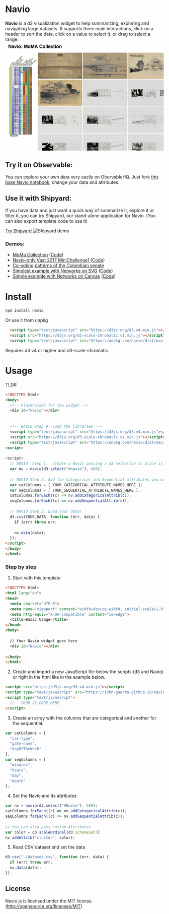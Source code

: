# Navio

**Navio** is a d3 visualization widget to help summarizing, exploring and navigating large datasets. It supports three main interactions, click on a header to sort the data, click on a value to select it, or drag to select a range.
![Navio Demo with the MoMa Collection](imgs/Navio_MomaExplorer.gif)

## Try it on Observable:

You can explore your own data very easily on ObervableHQ. Just fork [this base Navio notebook](https://beta.observablehq.com/@john-guerra/navio), change your data and attributes.

## Use it with Shipyard:

If you have data and just want a quick way of summarize it, explore it or filter it, you can try Shipyard, our stand-alone application for Navio. (You can also export template code to use it)

[Try Shipyard](https://john-guerra.github.io/shipyard/build/index.html)
![Shipyard demo](https://john-guerra.github.io/shipyard/demo.png)

### Demos:

* [MoMa Collection](https://john-guerra.github.io/momaExplorer/) ([Code](https://github.com/john-guerra/momaExplorer))
* [Navio-only Vast 2017 MiniChallenge1 ](http://john-guerra.github.io/navio/example_vastChallenge2017/index.html) ([Code](https://github.com/john-guerra/navio/tree/master/example_vastChallenge2017))
* [Co-voting patterns of the Colombian senate](http://johnguerra.co/viz/senadoColombia)
* [Simplest example with Networks on SVG](https://john-guerra.github.io/navio/example/) ([Code](https://github.com/john-guerra/navio/tree/master/example))
* [Simple example with Networks on Canvas](https://john-guerra.github.io/navio/exampleSenate/) ([Code](https://github.com/john-guerra/navio/tree/master/exampleSenate))

# Install

```js
npm install navio
```

Or use it from unpkg

```html
  <script type="text/javascript" src="https://d3js.org/d3.v4.min.js"></script>
  <script src="https://d3js.org/d3-scale-chromatic.v1.min.js"></script>
  <script type="text/javascript" src="https://unpkg.com/navio/dist/navio.min.js"></script>
```

Requires d3 v4 or higher and d3-scale-chromatic.

# Usage

TLDR
```html
<!DOCTYPE html>
<body>
  <!-- Placeholder for the widget -->
  <div id="navio"></div>


  <!-- NAVIO Step 0: Load the libraries -->
  <script type="text/javascript" src="https://d3js.org/d3.v4.min.js"></script>
  <script src="https://d3js.org/d3-scale-chromatic.v1.min.js"></script>
  <script type="text/javascript" src="https://unpkg.com/navio/dist/navio.min.js"></script>
<script>

<script>
  // NAVIO  Step 1.  Create a Navio passing a d3 selection to place it and an optional height
  var nv = navio(d3.select("#navio"), 600);

  // NAVIO Step 2. Add the Categorical and Sequential attributes you want to use
  var catColumns = [ YOUR_CATEGORICAL_ATTRIBUTE_NAMES_HERE ];
  var seqColumns = [ YOUR_SEQUENTIAL_ATTRIBUTE_NAMES_HERE ];
  catColumns.forEach((c) => nv.addCategoricalAttrib(c));
  seqColumns.forEach((c) => nv.addSequentialAttrib(c));

  // NAVIO Step 3. Load your data!
  d3.csv(YOUR_DATA, function (err, data) {
    if (err) throw err;

    nv.data(data);
  });
</script>
</body>
</html>
```
### Step by step
1. Start with this template
```html
<!DOCTYPE html>
<html lang="en">
<head>
  <meta charset="UTF-8">
  <meta name="viewport" content="width=device-width, initial-scale=1.0">
  <meta http-equiv="X-UA-Compatible" content="ie=edge">
  <title>Basic Usage</title>
</head>
<body>

  // Your Navio widget goes here
  <div id="Navio"></div>

</body>
</html>

```
2. Create and import a new JavaScript file below the scripts (d3 and Navio) or right in the html like in the example below.
```html
<script src="https://d3js.org/d3.v4.min.js"></script>
<script type="text/javascript" src="https://john-guerra.github.io/navio/Navio.js"></script>
<script type="text/javascript">
  //   YOUR_JS_CODE_HERE
</script>
```
3. Create an array with the columns that are categorical and another for the sequential.

```javascript
var catColumns = [
  "car-type",
  "gate-name",
  "dayOfTheWeek"
];
var seqColumns = [
  "minutes",
  "hours",
  "day",
  "month"
];
```
4. Set the Navio and its attributes
``` javascript
var nv = navio(d3.select("#Navio"), 600);
catColumns.forEach((c) => nv.addCategoricalAttrib(c));
seqColumns.forEach((c) => nv.addSequentialAttrib(c));

// You can also pass custom Attributes
var color = d3.scaleOrdinal(d3.schemeSet3)
nv.addAttrib("cluster", color);

```
5. Read CSV dataset and set the data
``` javascript
d3.csv("./dataset.csv", function (err, data) {
  if (err) throw err;
  nv.data(data);
});

```

## License

Navio.js is licensed under the MIT license. (http://opensource.org/licenses/MIT)
